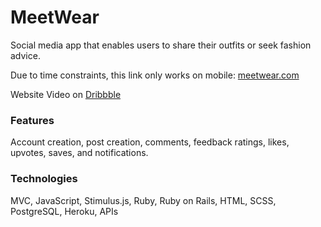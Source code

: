 # MeetWear    
Social media app that enables users to share their outfits or seek fashion advice.  
  
Due to time constraints, this link only works on mobile: [meetwear.com](https://meetwear.me/)   
  
Website Video on [Dribbble](https://dribbble.com/shots/22382110-MeetWear-Social-Media-App)  
       
### Features      
Account creation, post creation, comments, feedback ratings, likes, upvotes, saves, and notifications.  
    
### Technologies    
MVC, JavaScript, Stimulus.js, Ruby, Ruby on Rails, HTML, SCSS, PostgreSQL, Heroku, APIs   
   
 
